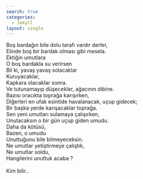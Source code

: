 ```yaml
---
search: true
categories: 
  - Jekyll
layout: single
---
```


Boş bardağın bile dolu tarafı vardır derler,<br/>
Elinde boş bir bardak olması gibi mesela.<br/>
Ektiğin umutlara<br/>
O boş bardakla su verirsen<br/>
Bil ki, yavaş yavaş solacaklar<br/>
Kuruyacaklar,<br/>
Kapkara olacaklar sonra.<br/>
Ve tutunamayıp düşecekler, ağacının dibine.<br/>
Bazısı oracıkta toprağa karışırken,<br/>
Diğerleri en ufak esintide havalanacak, uçup gidecek;<br/>
Bir başka yerde karışacaklar toprağa.<br/>
Sen yeni umutları sulamaya çalışırken,<br/>
Unutacaksın o bir gün uçup giden umudu.<br/>
Daha da kötüsü,<br/>
Bazen, o umudu<br/>
Unuttuğunu bile bilmeyeceksin.<br/>
Ne umutlar yetiştirmeye çalıştık,<br/>
Ne umutlar soldu,<br/>
Hangilerini unuttuk acaba ?<br/>
<br/>
Kim bilir..<br/>
